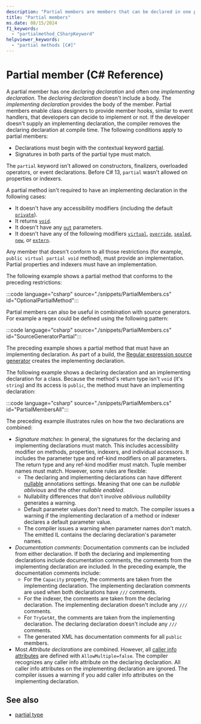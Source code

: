 ```yaml
---
description: "Partial members are members that can be declared in one partial type declaration and defined in a separate partial type declaration."
title: "Partial members"
ms.date: 08/15/2024
f1_keywords: 
  - "partialmethod_CSharpKeyword"
helpviewer_keywords: 
  - "partial methods [C#]"
---
```

# Partial member (C# Reference)

A partial member has one *declaring declaration* and often one *implementing declaration*. The *declaring declaration* doesn't include a body. The *implementing declaration* provides the body of the member. Partial members enable class designers to provide member hooks, similar to event handlers, that developers can decide to implement or not. If the developer doesn't supply an implementing declaration, the compiler removes the declaring declaration at compile time. The following conditions apply to partial members:

- Declarations must begin with the contextual keyword [partial](../../language-reference/keywords/partial-type.md).
- Signatures in both parts of the partial type must match.

The `partial` keyword isn't allowed on constructors, finalizers, overloaded operators, or event declarations. Before C# 13, `partial` wasn't allowed on properties or indexers.

A partial method isn't required to have an implementing declaration in the following cases:

- It doesn't have any accessibility modifiers (including the default [`private`](../../language-reference/keywords/private.md)).
- It returns [`void`](../../language-reference/builtin-types/void.md).
- It doesn't have any [`out`](method-parameters.md#out-parameter-modifier) parameters.
- It doesn't have any of the following modifiers [`virtual`](../../language-reference/keywords/virtual.md), [`override`](../../language-reference/keywords/override.md), [`sealed`](../../language-reference/keywords/sealed.md), [`new`](../../language-reference/keywords/new-modifier.md), or [`extern`](../../language-reference/keywords/extern.md).

Any member that doesn't conform to all those restrictions (for example, `public virtual partial void` method), must provide an implementation. Partial properties and indexers must have an implementation.

The following example shows a partial method that conforms to the preceding restrictions:

:::code language="csharp" source="./snippets/PartialMembers.cs" id="OptionalPartialMethod":::

Partial members can also be useful in combination with source generators. For example a regex could be defined using the following pattern:

:::code language="csharp" source="./snippets/PartialMembers.cs" id="SourceGeneratorPartial":::

The preceding example shows a partial method that must have an implementing declaration. As part of a build, the [Regular expression source generator](../../../standard/base-types/regular-expression-source-generators.md) creates the implementing declaration.

The following example shows a declaring declaration and an implementing declaration for a class. Because the method's return type isn't `void` (it's `string`) and its access is `public`, the method must have an implementing declaration:

:::code language="csharp" source="./snippets/PartialMembers.cs" id="PartialMembersAll":::

The preceding example illustrates rules on how the two declarations are combined:

- *Signature matches*: In general, the signatures for the declaring and implementing declarations must match. This includes accessibility modifier on methods, properties, indexers, and individual accessors. It includes the parameter type and ref-kind modifiers on all parameters. The return type and any ref-kind modifier must match. Tuple member names must match. However, some rules are flexible:
  - The declaring and implementing declarations can have different [nullable](../compiler-options/language.md#nullable) annotations settings. Meaning that one can be *nullable oblivious* and the other *nullable enabled*.
  - Nullability differences that don't involve *oblivious nullability* generates a warning.
  - Default parameter values don't need to match. The compiler issues a warning if the implementing declaration of a method or indexer declares a default parameter value.
  - The compiler issues a warning when parameter names don't match. The emitted IL contains the declaring declaration's parameter names.
- *Documentation comments*: Documentation comments can be included from either declaration. If both the declaring and implementing declarations include documentation comments, the comments from the implementing declaration are included. In the preceding example, the documentation comments include:
  - For the `Capacity` property, the comments are taken from the implementing declaration. The implementing declaration comments are used when both declarations have `///` comments.
  - For the indexer, the comments are taken from the declaring declaration. The implementing declaration doesn't include any `///` comments.
  - For `TryGetAt`, the comments are taken from the implementing declaration. The declaring declaration doesn't include any `///` comments.
  - The generated XML has documentation comments for all `public` members.
- Most *Attribute declarations* are combined. However, all [caller info attributes](../attributes/caller-information.md) are defined with `AllowMultiple=false`. The compiler recognizes any caller info attribute on the declaring declaration. All caller info attributes on the implementing declaration are ignored. The compiler issues a warning if you add caller info attributes on  the implementing declaration.

## See also

- [partial type](partial-type.md)
